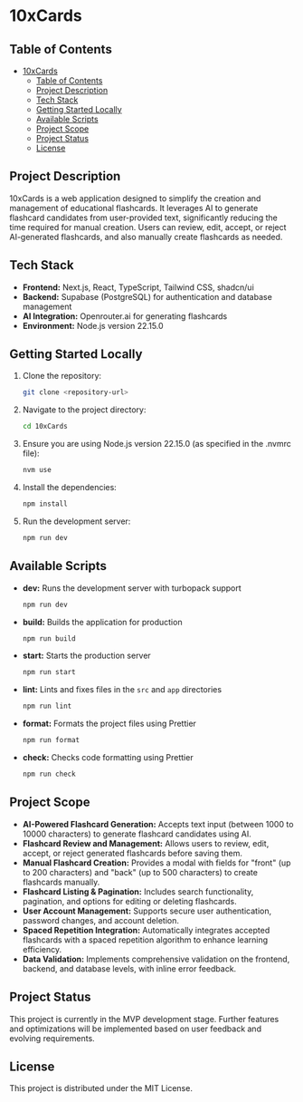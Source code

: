# 10xCards

## Table of Contents

- [10xCards](#10xcards)
  - [Table of Contents](#table-of-contents)
  - [Project Description](#project-description)
  - [Tech Stack](#tech-stack)
  - [Getting Started Locally](#getting-started-locally)
  - [Available Scripts](#available-scripts)
  - [Project Scope](#project-scope)
  - [Project Status](#project-status)
  - [License](#license)

## Project Description

10xCards is a web application designed to simplify the creation and management of educational flashcards. It leverages AI to generate flashcard candidates from user-provided text, significantly reducing the time required for manual creation. Users can review, edit, accept, or reject AI-generated flashcards, and also manually create flashcards as needed.

## Tech Stack

- **Frontend:** Next.js, React, TypeScript, Tailwind CSS, shadcn/ui
- **Backend:** Supabase (PostgreSQL) for authentication and database management
- **AI Integration:** Openrouter.ai for generating flashcards
- **Environment:** Node.js version 22.15.0

## Getting Started Locally

1. Clone the repository:
   ```bash
   git clone <repository-url>
   ```
2. Navigate to the project directory:
   ```bash
   cd 10xCards
   ```
3. Ensure you are using Node.js version 22.15.0 (as specified in the .nvmrc file):
   ```bash
   nvm use
   ```
4. Install the dependencies:
   ```bash
   npm install
   ```
5. Run the development server:
   ```bash
   npm run dev
   ```

## Available Scripts

- **dev:** Runs the development server with turbopack support
  ```bash
  npm run dev
  ```
- **build:** Builds the application for production
  ```bash
  npm run build
  ```
- **start:** Starts the production server
  ```bash
  npm run start
  ```
- **lint:** Lints and fixes files in the `src` and `app` directories
  ```bash
  npm run lint
  ```
- **format:** Formats the project files using Prettier
  ```bash
  npm run format
  ```
- **check:** Checks code formatting using Prettier
  ```bash
  npm run check
  ```

## Project Scope

- **AI-Powered Flashcard Generation:** Accepts text input (between 1000 to 10000 characters) to generate flashcard candidates using AI.
- **Flashcard Review and Management:** Allows users to review, edit, accept, or reject generated flashcards before saving them.
- **Manual Flashcard Creation:** Provides a modal with fields for "front" (up to 200 characters) and "back" (up to 500 characters) to create flashcards manually.
- **Flashcard Listing & Pagination:** Includes search functionality, pagination, and options for editing or deleting flashcards.
- **User Account Management:** Supports secure user authentication, password changes, and account deletion.
- **Spaced Repetition Integration:** Automatically integrates accepted flashcards with a spaced repetition algorithm to enhance learning efficiency.
- **Data Validation:** Implements comprehensive validation on the frontend, backend, and database levels, with inline error feedback.

## Project Status

This project is currently in the MVP development stage. Further features and optimizations will be implemented based on user feedback and evolving requirements.

## License

This project is distributed under the MIT License.

